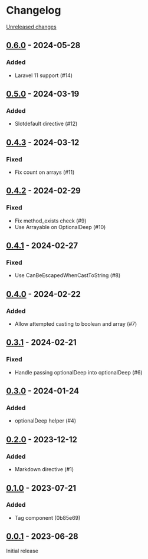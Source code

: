 # Changelog 

[Unreleased changes](https://github.com/rapidez/blade-directives/compare/0.6.0...master)
## [0.6.0](https://github.com/rapidez/blade-directives/releases/tag/0.6.0) - 2024-05-28

### Added

- Laravel 11 support (#14)

## [0.5.0](https://github.com/rapidez/blade-directives/releases/tag/0.5.0) - 2024-03-19

### Added

- Slotdefault directive (#12)

## [0.4.3](https://github.com/rapidez/blade-directives/releases/tag/0.4.3) - 2024-03-12

### Fixed

- Fix count on arrays (#11)

## [0.4.2](https://github.com/rapidez/blade-directives/releases/tag/0.4.2) - 2024-02-29

### Fixed

- Fix method_exists check (#9)
- Use Arrayable on OptionalDeep (#10)

## [0.4.1](https://github.com/rapidez/blade-directives/releases/tag/0.4.1) - 2024-02-27

### Fixed

- Use CanBeEscapedWhenCastToString (#8)

## [0.4.0](https://github.com/rapidez/blade-directives/releases/tag/0.4.0) - 2024-02-22

### Added

- Allow attempted casting to boolean and array (#7)

## [0.3.1](https://github.com/rapidez/blade-directives/releases/tag/0.3.1) - 2024-02-21

### Fixed

- Handle passing optionalDeep into optionalDeep (#6)

## [0.3.0](https://github.com/rapidez/blade-directives/releases/tag/0.3.0) - 2024-01-24

### Added

- optionalDeep helper (#4)

## [0.2.0](https://github.com/rapidez/blade-directives/releases/tag/0.2.0) - 2023-12-12

### Added

- Markdown directive (#1)

## [0.1.0](https://github.com/rapidez/blade-directives/releases/tag/0.1.0) - 2023-07-21

### Added

- Tag component (0b85e69)

## [0.0.1](https://github.com/rapidez/blade-directives/releases/tag/0.0.1) - 2023-06-28

Initial release

